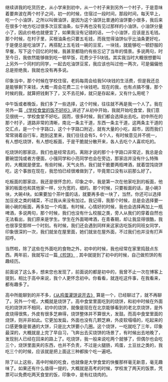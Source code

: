 
继续讲我的吃货历史，从小学来到初中，从一个村子来到另外一个村子，于是意味着要奔波在两个村子之间，初一的时候，住宿过一段时间，那段时间，每天早上，吃一个小油饼，之所以叫做油饼，是因为这个油饼比普通的油饼要小很多，我后来在很多个地方吃过很多次豆浆油条，似乎再也没有见过那样的小油饼。小油饼分量小了，因此价格也就便宜了，如果我没有记错的话，一个小油饼，应该是五毛钱。那个时候，在村子里，买根油条也只要五毛钱，而我觉得油饼似乎比油条更好吃，于是便总是吃油饼了。再搭配上五毛钱一碗的豆浆，一块钱，就能够吃一顿舒服的早餐，写下这个回忆的时候，我甚至都隐约有些忘记了当年的情景。多说两句，时至今日，我依然能够做到吃一顿早饭，花费少于5块钱。其实我当时大概很想要叫上另外一个同村的同学，一起去吃油饼豆浆，我应该也叫过他一两次，可是偏偏他总是拒绝我，我就也没有再多说。

印象当中，那个时候在学校住宿，老妈每周会给我50块钱的生活费，但是我还总是能够剩下来钱，大概一周会花费二三十块钱吧。现在的我，也有点搞不懂，那个时候的我，就算把钱剩下了，又不去花掉，就只是存起来，又有什么用呢？

中午饭或者晚饭，我们多了一些选择，这个时候，往往就不再是我一个人了。我在另外一篇
[《学校食堂的饭不好吃》](https://www.jianshu.com/p/eafba7557842)讲述了从初中开始，我就开始吃食堂，我们意见很统一，学校食堂不好吃。因而，很多时候，我们都会选择出去吃。初中所在的那个村子，道路非常的清晰，南北一条主干道，东西一条主干道，这两条主干道的交汇点，是一个十字路口，这个十字路口附近，就有大量的小吃，超市，因而我们常常骑着自行车，跑到这里来，我们往往会有5，6个人，有时候意见并不统一，有人想吃烧饼，有人想吃板面，于是干脆就分散开来，各人去吃个人喜欢吃的。

吃烧饼的那家店，我们也是经常去的。离刚才说的那个十字路口非常近，我总是会要碗馄饨或者方便面，小强同学和小亮同学也会在旁边，那家店并没有什么特殊的，大概就是便宜。有些时候，天气炎热，我们就干脆要两瓶啤酒，就着馄饨烧饼吃，这个事放在现在，我恐怕已经很难做到了，毕竟胃口没有以前那么好了。

吃板面的那家店，我还是很怀念的，印象之中，我是第一次在他家吃到的板面，他家的板面也和其他家一样，分为宽的，细的。那个时候，只要板面的话，是小碗3块，大碗4块。如果要加个茶叶蛋的话，就要再多收一块了，当然，你还可以选择加豆皮之类的辅菜，不过我从来没有加过。我记得，我那个时候，总是会选择要一碗小碗的板面，再多加一个鸡蛋。有时候，心情好的时候，我也会选择再加上一瓶啤酒，多说两句，那个时候，我们也没有什么校服之类，旁人从我们的穿着自然也无法看出，我们原来是学生。学生在外面喝啤酒，在青春期，却让我显得很酷，我也很享受那样一个时刻。有时候，我们还会遇到同样来这家店吃饭的同班女同学，印象很深的一次，我们就坐在屋里面，她们就坐在屋外面，不过我们也并没有打声招呼。



当然啦，除了这些在外面吃的食物之外，初中的时候，我也经常在家里捣鼓点东西。两年前，我就写过一篇[《煎饼》](https://www.jianshu.com/p/9be63043446c) , 其中就提到了初中的时候，自己做煎饼的有趣经历。

前面说了这么多，想来您也发现了，前面说的都是初中的，我曾不止一次在博客上提到，相比于高中来说，我个人更怀念初中。你看看，就连吃这件事，在我看来，都有趣多了。

高中所能聊到的并不多，[《从鸡蛋灌饼说开去》](https://www.jianshu.com/p/8d3c7f519830) 算是一个，已经聊过了，就不再聊了。另外一个呢，大概就是烧饼了。高中食堂里面吃到的烧饼，和初中时候在外面吃的烧饼并不相同，初中的烧饼，就像是现在在北京能够看到的老北京烧饼，是外皮烧得很焦，外皮有很多芝麻得，烧饼整体并不算很大，发鼓。而高中食堂里面的烧饼，则并非如此。它更加发扁，外面也没有几颗芝麻，外皮软塌塌的，吃起来的口感更像是普通的大饼，只是比大饼要小几圈。这个烧饼，一吃就吃了三年，印象最深的，大概就是上完了早自习，飞奔出去买烧饼的场景了，有时候出去地晚了，发现别人已经在回来的路上了。吃烧饼，我一般来说吃两个就够了，但偶尔也会吃三个，烧饼里面夹的东西，也并不负责，不过是火腿肠，鸡蛋，土豆丝之类的，我吃三个的时候，应该就是把上面这三种都挨个吃一遍吧。

除了以上这些，高中时候的吃食，也就像是大学食堂的快餐那样毫无新意，毫无趣味了。如果还有什么值得一提的，大概就是高考的时候，学校发了两天的饭票，凭票可以免费吃两天食堂的饭，印象中，是有红烧肉的。


